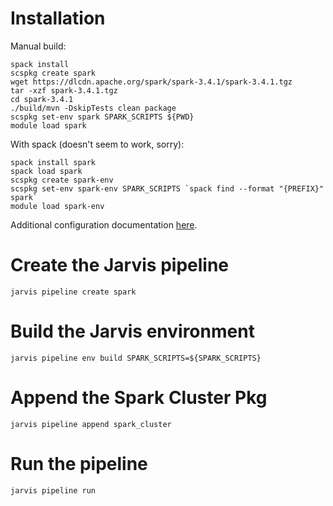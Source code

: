 # Installation

Manual build:
```
spack install
scspkg create spark
wget https://dlcdn.apache.org/spark/spark-3.4.1/spark-3.4.1.tgz
tar -xzf spark-3.4.1.tgz
cd spark-3.4.1
./build/mvn -DskipTests clean package
scspkg set-env spark SPARK_SCRIPTS ${PWD}
module load spark
```

With spack (doesn't seem to work, sorry):
```
spack install spark
spack load spark
scspkg create spark-env
scspkg set-env spark-env SPARK_SCRIPTS `spack find --format "{PREFIX}" spark`
module load spark-env
```

Additional configuration documentation 
[here](https://spark.apache.org/docs/latest/spark-standalone.html).

# Create the Jarvis pipeline

```
jarvis pipeline create spark
```

# Build the Jarvis environment

```
jarvis pipeline env build SPARK_SCRIPTS=${SPARK_SCRIPTS}
```

# Append the Spark Cluster Pkg

```
jarvis pipeline append spark_cluster
```

# Run the pipeline

```
jarvis pipeline run
```

